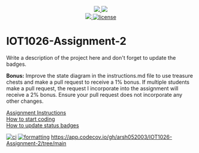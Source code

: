 <p align="center">
	<a href="https://github.com/GwGibson/IOT1026-Assignment-2/actions/workflows/ci.yml">
    <img src="https://github.com/GwGibson/IOT1026-Assignment-2/actions/workflows/ci.yml/badge.svg"/>
    </a>
	<a href="https://github.com/GwGibson/IOT1026-Assignment-2/actions/workflows/formatting.yml">
    <img src="https://github.com/GwGibson/IOT1026-Assignment-2/actions/workflows/formatting.yml/badge.svg"/>
	<br/>
    <a href="https://codecov.io/gh/GwGibson/IOT1026-Assignment-2" > 
    <img src="https://codecov.io/gh/GwGibson/IOT1026-Assignment-2/branch/main/graph/badge.svg?token=JS0857X5JD"/>
	<img title="MIT License" alt="license" src="https://img.shields.io/badge/license-MIT-informational?style=flat-square">		
    </a>
</p>

# IOT1026-Assignment-2

Write a description of the project here and don't forget to update the badges.

**Bonus:** Improve the state diagram in the instructions.md file to use treasure chests and make a pull request to receive a 1% bonus. If multiple students make a pull request, the request I incorporate into the assignment will receive a 2% bonus. Ensure your pull request does not incorporate any other changes.

[Assignment Instructions](docs/instructions.md)  
[How to start coding](docs/how-to-use.md)  
[How to update status badges](docs/how-to-update-badges.md)
        
[![ci](https://github.com/arsh052003/IOT1026-Assignment-2/actions/workflows/ci.yml/badge.svg)](https://github.com/arsh052003/IOT1026-Assignment-2/actions/workflows/ci.yml)
[![formatting](https://github.com/arsh052003/IOT1026-Assignment-2/actions/workflows/formatting.yml/badge.svg)](https://github.com/arsh052003/IOT1026-Assignment-2/actions/workflows/formatting.yml)
        https://app.codecov.io/gh/arsh052003/IOT1026-Assignment-2/tree/main

